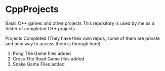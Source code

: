 # CppProjects
Basic C++ games and other projects 
This repository is used by me as a folder of completed C++ projects

Projects Completed (They have their own repos, some of them are private and only way to access them is through here)
1. Pong The Game files added
2. Cross The Road Game files added
3. Snake Game Files added
